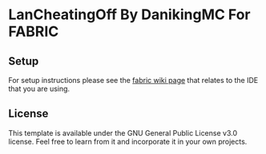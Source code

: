 # LanCheatingOff By DanikingMC For FABRIC

## Setup

For setup instructions please see the [fabric wiki page](https://fabricmc.net/wiki/tutorial:setup) that relates to the IDE that you are using.

## License
This template is available under the GNU General Public License v3.0
 license. Feel free to learn from it and incorporate it in your own projects.
 
